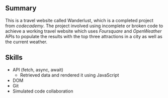 ## Summary
This is a travel website called Wanderlust, which is a completed project from *codecademy*. The project involved using incomplete or broken code to achieve a working travel website which uses *Foursquare* and *OpenWeather* APIs to populate the results with the top three attractions in a city as well as the current weather.

## Skills
* API (fetch, async, await)
  * Retrieved data and rendered it using JavaScript
* DOM
* Git
* Simulated code collaboration